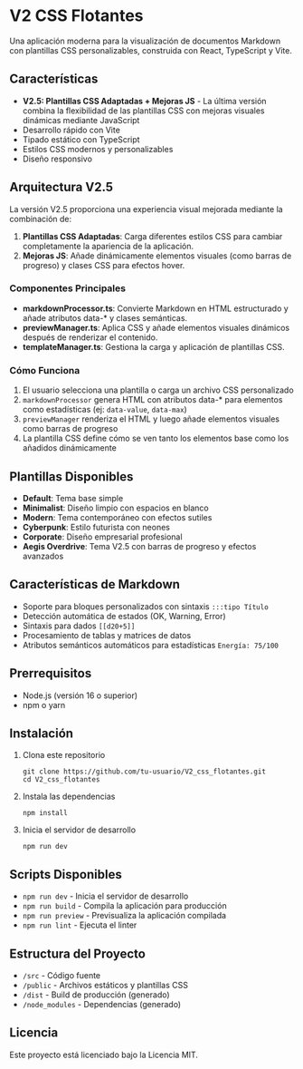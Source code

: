 # V2 CSS Flotantes

Una aplicación moderna para la visualización de documentos Markdown con plantillas CSS personalizables, construida con React, TypeScript y Vite.

## Características

- **V2.5: Plantillas CSS Adaptadas + Mejoras JS** - La última versión combina la flexibilidad de las plantillas CSS con mejoras visuales dinámicas mediante JavaScript
- Desarrollo rápido con Vite
- Tipado estático con TypeScript
- Estilos CSS modernos y personalizables
- Diseño responsivo

## Arquitectura V2.5

La versión V2.5 proporciona una experiencia visual mejorada mediante la combinación de:

1. **Plantillas CSS Adaptadas**: Carga diferentes estilos CSS para cambiar completamente la apariencia de la aplicación.
2. **Mejoras JS**: Añade dinámicamente elementos visuales (como barras de progreso) y clases CSS para efectos hover.

### Componentes Principales

- **markdownProcessor.ts**: Convierte Markdown en HTML estructurado y añade atributos data-* y clases semánticas.
- **previewManager.ts**: Aplica CSS y añade elementos visuales dinámicos después de renderizar el contenido.
- **templateManager.ts**: Gestiona la carga y aplicación de plantillas CSS.

### Cómo Funciona

1. El usuario selecciona una plantilla o carga un archivo CSS personalizado
2. `markdownProcessor` genera HTML con atributos data-* para elementos como estadísticas (ej: `data-value`, `data-max`)
3. `previewManager` renderiza el HTML y luego añade elementos visuales como barras de progreso
4. La plantilla CSS define cómo se ven tanto los elementos base como los añadidos dinámicamente

## Plantillas Disponibles

- **Default**: Tema base simple
- **Minimalist**: Diseño limpio con espacios en blanco
- **Modern**: Tema contemporáneo con efectos sutiles
- **Cyberpunk**: Estilo futurista con neones
- **Corporate**: Diseño empresarial profesional
- **Aegis Overdrive**: Tema V2.5 con barras de progreso y efectos avanzados

## Características de Markdown

- Soporte para bloques personalizados con sintaxis `:::tipo Título`
- Detección automática de estados (OK, Warning, Error)
- Sintaxis para dados `[[d20+5]]`
- Procesamiento de tablas y matrices de datos
- Atributos semánticos automáticos para estadísticas `Energía: 75/100`

## Prerrequisitos

- Node.js (versión 16 o superior)
- npm o yarn

## Instalación

1. Clona este repositorio
   ```
   git clone https://github.com/tu-usuario/V2_css_flotantes.git
   cd V2_css_flotantes
   ```

2. Instala las dependencias
   ```
   npm install
   ```

3. Inicia el servidor de desarrollo
   ```
   npm run dev
   ```

## Scripts Disponibles

- `npm run dev` - Inicia el servidor de desarrollo
- `npm run build` - Compila la aplicación para producción
- `npm run preview` - Previsualiza la aplicación compilada
- `npm run lint` - Ejecuta el linter

## Estructura del Proyecto

- `/src` - Código fuente
- `/public` - Archivos estáticos y plantillas CSS
- `/dist` - Build de producción (generado)
- `/node_modules` - Dependencias (generado)

## Licencia

Este proyecto está licenciado bajo la Licencia MIT. 